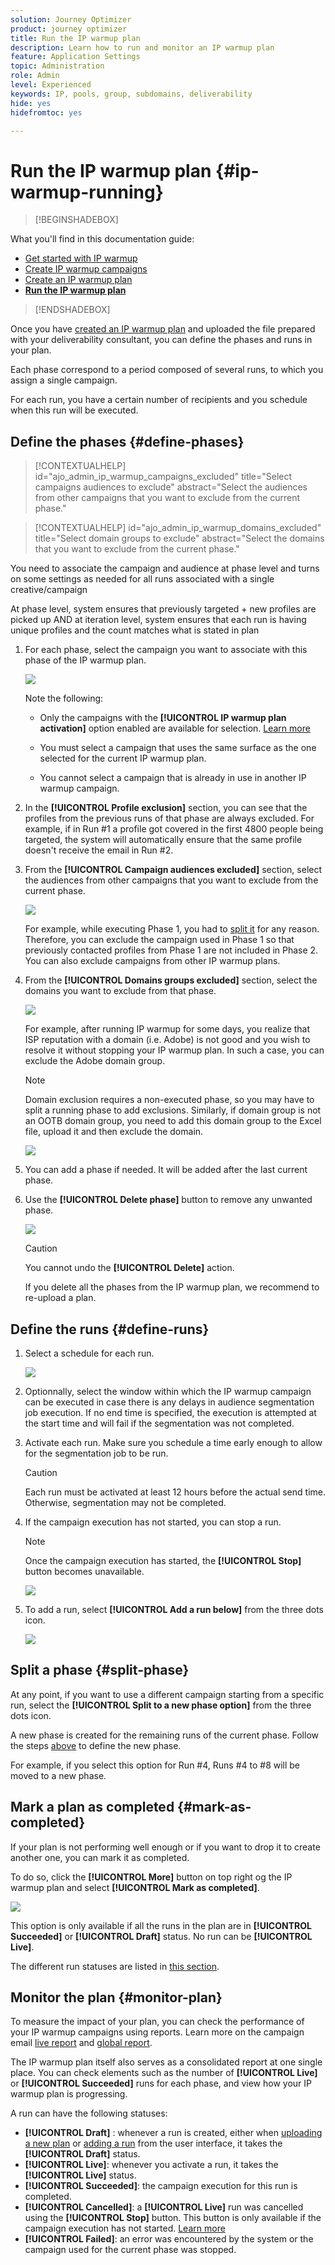 ```yaml
---
solution: Journey Optimizer
product: journey optimizer
title: Run the IP warmup plan
description: Learn how to run and monitor an IP warmup plan
feature: Application Settings
topic: Administration
role: Admin
level: Experienced
keywords: IP, pools, group, subdomains, deliverability
hide: yes
hidefromtoc: yes

---
```

# Run the IP warmup plan {#ip-warmup-running}

>[!BEGINSHADEBOX]

What you'll find in this documentation guide:

* [Get started with IP warmup](ip-warmup-gs.md)
* [Create IP warmup campaigns](ip-warmup-campaign.md)
* [Create an IP warmup plan](ip-warmup-plan.md)
* **[Run the IP warmup plan](ip-warmup-running.md)**

>[!ENDSHADEBOX]

Once you have [created an IP warmup plan](ip-warmup-plan.md) and uploaded the file prepared with your deliverability consultant, you can define the phases and runs in your plan.

Each phase correspond to a period composed of several runs, to which you assign a single campaign.

For each run, you have a certain number of recipients and you schedule when this run will be executed.

## Define the phases {#define-phases}

>[!CONTEXTUALHELP]
>id="ajo_admin_ip_warmup_campaigns_excluded"
>title="Select campaigns audiences to exclude"
>abstract="Select the audiences from other campaigns that you want to exclude from the current phase."

>[!CONTEXTUALHELP]
>id="ajo_admin_ip_warmup_domains_excluded"
>title="Select domain groups to exclude"
>abstract="Select the domains that you want to exclude from the current phase."

You need to associate the campaign and audience at phase level and turns on some settings as needed for all runs associated with a single creative/campaign

At phase level, system ensures that previously targeted + new profiles are picked up AND at iteration level, system ensures that each run is having unique profiles and the count matches what is stated in plan

1. For each phase, select the campaign you want to associate with this phase of the IP warmup plan.

    ![](assets/ip-warmup-plan-select-campaign.png)

    Note the following:

    * Only the campaigns with the **[!UICONTROL IP warmup plan activation]** option enabled <!--and live?--> are available for selection. [Learn more](#create-ip-warmup-campaign)
    
    * You must select a campaign that uses the same surface as the one selected for the current IP warmup plan.

    * You cannot select a campaign that is already in use in another IP warmup campaign.

1. In the **[!UICONTROL Profile exclusion]** section, you can see that the profiles from the previous runs of that phase are always excluded. For example, if in Run #1 a profile got covered in the first 4800 people being targeted, the system will automatically ensure that the same profile doesn't receive the email in Run #2.

1. From the **[!UICONTROL Campaign audiences excluded]** section, select the audiences from other <!--executed/live?-->campaigns that you want to exclude from the current phase.

    ![](assets/ip-warmup-plan-exclude-campaigns.png)

    For example, while executing Phase 1, you had to [split it](#split-phase) for any reason. Therefore, you can exclude the campaign used in Phase 1 so that previously contacted profiles from Phase 1 are not included in Phase 2. You can also exclude campaigns from other IP warmup plans.

1. From the **[!UICONTROL Domains groups excluded]** section, select the domains you want to exclude from that phase.

    ![](assets/ip-warmup-plan-exclude-domains.png)

    For example, after running IP warmup for some days, you realize that ISP reputation with a domain (i.e. Adobe) is not good and you wish to resolve it without stopping your IP warmup plan. In such a case, you can exclude the Adobe domain group.

    >[!NOTE]
    >
    >Domain exclusion requires a non-executed phase, so you may have to split a running phase to add exclusions. Similarly, if domain group is not an OOTB domain group, you need to add this domain group to the Excel file, upload it and then exclude the domain.

    ![](assets/ip-warmup-plan-phase-1.png)

1. You can add a phase if needed. It will be added after the last current phase.

1. Use the **[!UICONTROL Delete phase]** button to remove any unwanted phase.

    ![](assets/ip-warmup-plan-add-delete-phases.png)

    >[!CAUTION]
    >
    >You cannot undo the **[!UICONTROL Delete]** action.
    >
    >If you delete all the phases from the IP warmup plan, we recommend to re-upload a plan.

## Define the runs {#define-runs}

1. Select a schedule for each run. <!--which is actually a window of opportunity. meaning? how many hours? shall we specify that to clarify?-->

    ![](assets/ip-warmup-plan-send-time.png)

1. Optionnally, select the window within which the IP warmup campaign can be executed in case there is any delays in audience segmentation job execution. If no end time is specified, the execution is attempted at the start time and will fail if the segmentation was not completed.

1. Activate each run. Make sure you schedule a time early enough to allow for the segmentation job to be run. <!--explain how you can evaluate a proper time-->

    >[!CAUTION]
    >
    >Each run must be activated at least 12 hours before the actual send time. Otherwise, segmentation may not be completed. <!--How do you know when segmentation is complete? Is there a way to prevent user from scheduling less than 12 hours before the segmentation job?-->

    <!--Sart to execute on every day basis by simply clicking the play button > for each run? do you have to come back every day to activate each run? or can you schedule them one after the other?)-->

1. If the campaign execution has not started, you can stop a run.<!--why?-->

    >[!NOTE]
    >
    >Once the campaign execution has started, the **[!UICONTROL Stop]** button becomes unavailable. <!--TBC in UI-->

    ![](assets/ip-warmup-plan-stop-run.png)

1. To add a run, select **[!UICONTROL Add a run below]** from the three dots icon.

    ![](assets/ip-warmup-plan-run-more-actions.png)

## Split a phase {#split-phase}

At any point, if you want to use a different campaign starting from a specific run, select the **[!UICONTROL Split to a new phase option]** from the three dots icon.

A new phase is created for the remaining runs of the current phase. Follow the steps [above](#define-phases) to define the new phase.

For example, if you select this option for Run #4, Runs #4 to #8 will be moved to a new phase.

<!--
You don't have to decide the campaign upfront. You can do a split later. It's a work in progress plan: you activate one run at a time with a campaign and you always have the flexibility to modify it while working on it.

But need to explain in which case you want to modify campaigns, provide examples
-->

## Mark a plan as completed {#mark-as-completed}

If your plan is not performing well enough or if you want to drop it to create another one, you can mark it as completed.

To do so, click the **[!UICONTROL More]** button on top right og the IP warmup plan and select **[!UICONTROL Mark as completed]**.

![](assets/ip-warmup-plan-mark-completed.png)

This option is only available if all the runs in the plan are in **[!UICONTROL Succeeded]** or **[!UICONTROL Draft]** status. No run can be **[!UICONTROL Live]**.

The different run statuses are listed in [this section](#monitor-plan).

## Monitor the plan {#monitor-plan}

To measure the impact of your plan, you can check the performance of your IP warmup campaigns using reports. Learn more on the campaign email [live report](../reports/campaign-live-report.md#email-live) and [global report](../reports/campaign-global-report.md##email-global).

The IP warmup plan itself also serves as a consolidated report at one single place. You can check elements such as the number of **[!UICONTROL Live]** or **[!UICONTROL Succeeded]** runs for each phase, and view how your IP warmup plan is progressing.

A run can have the following statuses:

* **[!UICONTROL Draft]** : whenever a run is created, either when [uploading a new plan](ip-warmup-plan.md) or [adding a run](#define-runs) from the user interface, it takes the **[!UICONTROL Draft]** status.
* **[!UICONTROL Live]**: whenever you activate a run, it takes the **[!UICONTROL Live]** status.
* **[!UICONTROL Succeeded]**<!--TBC-->: the campaign execution for this run is completed. <!--i.e. campaign execution has started, no error happened and emails have reached users? to check with Sid-->
* **[!UICONTROL Cancelled]**: a **[!UICONTROL Live]** run was cancelled using the **[!UICONTROL Stop]** button. This button is only available if the campaign execution has not started. [Learn more](#define-runs)
* **[!UICONTROL Failed]**: an error was encountered by the system or the campaign used for the current phase was stopped<!--what should the user do in that case?-->.

